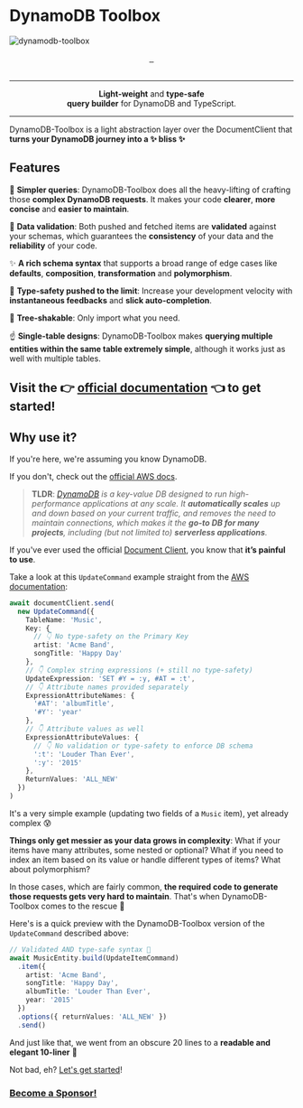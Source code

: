 # DynamoDB Toolbox <!-- omit in toc -->

![dynamodb-toolbox](https://user-images.githubusercontent.com/2053544/69847647-b7910780-1245-11ea-8403-a35a0158f3aa.png)

<p align="center">
  <a aria-label="NPM version" href="https://www.npmjs.com/package/dynamodb-toolbox">
    <img alt="" src="https://img.shields.io/npm/v/dynamodb-toolbox?color=a2c8f7&style=for-the-badge">
  </a>
  <a aria-label="License" href="https://github.com/dynamodb-toolbox/dynamodb-toolbox/blob/main/LICENSE">
    <img alt="" src="https://img.shields.io/github/license/dynamodb-toolbox/dynamodb-toolbox?color=%230e355b&style=for-the-badge">
  </a>
    <img alt="" src=https://img.shields.io/npm/dt/dynamodb-toolbox?color=%232e6ca9&style=for-the-badge>
    <br/>
    <br/>
</p>

---

<p align="center"><b>Light-weight</b> and <b>type-safe</b><br/><b>query builder</b> for DynamoDB and TypeScript.</p>

---

DynamoDB-Toolbox is a light abstraction layer over the DocumentClient that **turns your DynamoDB journey into a ✨ bliss ✨**

## Features <!-- omit in toc -->

🤗 **Simpler queries**: DynamoDB-Toolbox does all the heavy-lifting of crafting those **complex DynamoDB requests**. It makes your code **clearer**, **more concise** and **easier to maintain**.

📐 **Data validation**: Both pushed and fetched items are **validated** against your schemas, which guarantees the **consistency** of your data and the **reliability** of your code.

✨ **A rich schema syntax** that supports a broad range of edge cases like **defaults**, **composition**, **transformation** and **polymorphism**.

🌈 **Type-safety pushed to the limit**: Increase your development velocity with **instantaneous feedbacks** and **slick auto-completion**.

🌴 **Tree-shakable**: Only import what you need.

☝️ **Single-table designs**: DynamoDB-Toolbox makes **querying multiple entities within the same table extremely simple**, although it works just as well with multiple tables.

## Visit the 👉 [official documentation](https://dynamodbtoolbox.com/) 👈 to get started! <!-- omit in toc -->

## Why use it? <!-- omit in toc -->

If you're here, we're assuming you know DynamoDB.

If you don't, check out the [official AWS docs](https://aws.amazon.com/dynamodb).

> **TLDR**: _[DynamoDB](https://aws.amazon.com/dynamodb) is a key-value DB designed to run high-performance applications at any scale. It **automatically scales** up and down based on your current traffic, and removes the need to maintain connections, which makes it the **go-to DB for many projects**, including (but not limited to) **serverless applications**._

If you've ever used the official [Document Client](https://docs.aws.amazon.com/sdk-for-javascript/v3/developer-guide/dynamodb-example-dynamodb-utilities.html), you know that **it’s painful to use**.

Take a look at this `UpdateCommand` example straight from the [AWS documentation](https://docs.aws.amazon.com/AWSJavaScriptSDK/v3/latest/client/dynamodb/command/UpdateItemCommand/):

```ts
await documentClient.send(
  new UpdateCommand({
    TableName: 'Music',
    Key: {
      // 👇 No type-safety on the Primary Key
      artist: 'Acme Band',
      songTitle: 'Happy Day'
    },
    // 👇 Complex string expressions (+ still no type-safety)
    UpdateExpression: 'SET #Y = :y, #AT = :t',
    // 👇 Attribute names provided separately
    ExpressionAttributeNames: {
      '#AT': 'albumTitle',
      '#Y': 'year'
    },
    // 👇 Attribute values as well
    ExpressionAttributeValues: {
      // 👇 No validation or type-safety to enforce DB schema
      ':t': 'Louder Than Ever',
      ':y': '2015'
    },
    ReturnValues: 'ALL_NEW'
  })
)
```

It's a very simple example (updating two fields of a `Music` item), yet already complex 😰

**Things only get messier as your data grows in complexity**: What if your items have many attributes, some nested or optional? What if you need to index an item based on its value or handle different types of items? What about polymorphism?

In those cases, which are fairly common, **the required code to generate those requests gets very hard to maintain**. That's when DynamoDB-Toolbox comes to the rescue 💪

Here's is a quick preview with the DynamoDB-Toolbox version of the `UpdateCommand` described above:

```ts
// Validated AND type-safe syntax 🙌
await MusicEntity.build(UpdateItemCommand)
  .item({
    artist: 'Acme Band',
    songTitle: 'Happy Day',
    albumTitle: 'Louder Than Ever',
    year: '2015'
  })
  .options({ returnValues: 'ALL_NEW' })
  .send()
```

And just like that, we went from an obscure 20 lines to a **readable and elegant 10-liner** 🤩

Not bad, eh? [Let's get started](https://dynamodbtoolbox.com/)!

### [Become a Sponsor!](https://github.com/sponsors/thomasaribart/)

